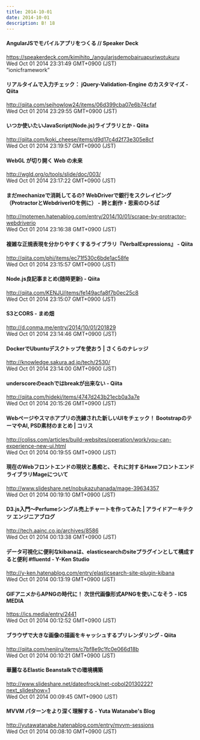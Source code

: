 ```yaml
---
title: 2014-10-01
date: 2014-10-01
description: B! 18
---
```


#### AngularJSでモバイルアプリをつくる // Speaker Deck
https://speakerdeck.com/kimihito_/angularjsdemobairuapuriwotukuru<br>
Wed Oct 01 2014 23:31:49 GMT+0900 (JST)<br>
“ionicframework”


#### リアルタイムで入力チェック： jQuery-Validation-Engine のカスタマイズ - Qiita
http://qiita.com/seihowlow24/items/06d399cba07e6b74cfaf<br>
Wed Oct 01 2014 23:29:55 GMT+0900 (JST)<br>


#### いつか使いたいJavaScript(Node.js)ライブラリとか - Qiita
http://qiita.com/koki_cheese/items/d9d17c4d2f73e305e8cf<br>
Wed Oct 01 2014 23:19:57 GMT+0900 (JST)<br>


#### WebGL が切り開く Web の未来
http://wgld.org/o/tools/slide/doc/003/<br>
Wed Oct 01 2014 23:17:22 GMT+0900 (JST)<br>


#### まだmechanizeで消耗してるの? WebDriverで銀行をスクレイピング（ProtractorとWebdriverIOを例に） - 詩と創作・思索のひろば
http://motemen.hatenablog.com/entry/2014/10/01/scrape-by-protractor-webdriverio<br>
Wed Oct 01 2014 23:16:38 GMT+0900 (JST)<br>


#### 複雑な正規表現を分かりやすくするライブラリ『VerbalExpressions』 - Qiita
http://qiita.com/phi/items/ec71f530c6bde1ac58fe<br>
Wed Oct 01 2014 23:15:57 GMT+0900 (JST)<br>


#### Node.js良記事まとめ(随時更新) - Qiita
http://qiita.com/KENJU/items/fe149acfa8f7b0ec25c8<br>
Wed Oct 01 2014 23:15:07 GMT+0900 (JST)<br>


#### S3とCORS - まめ畑
http://d.conma.me/entry/2014/10/01/201829<br>
Wed Oct 01 2014 23:14:46 GMT+0900 (JST)<br>


#### DockerでUbuntuデスクトップを使おう | さくらのナレッジ
http://knowledge.sakura.ad.jp/tech/2530/<br>
Wed Oct 01 2014 23:14:00 GMT+0900 (JST)<br>


#### underscoreのeachではbreakが出来ない - Qiita
http://qiita.com/hideki/items/4747d243b21ecb0a3a7e<br>
Wed Oct 01 2014 20:15:26 GMT+0900 (JST)<br>


####   Webページやスマホアプリの洗練された新しいUIをチェック！ BootstrapのテーマやAI, PSD素材のまとめ | コリス
http://coliss.com/articles/build-websites/operation/work/you-can-experience-new-ui.html<br>
Wed Oct 01 2014 00:19:55 GMT+0900 (JST)<br>


#### 現在のWebフロントエンドの現状と愚痴と、それに対するHaxeフロントエンドライブラリMageについて
http://www.slideshare.net/nobukazuhanada/mage-39634357<br>
Wed Oct 01 2014 00:19:10 GMT+0900 (JST)<br>


#### D3.js入門〜Perfumeシングル売上チャートを作ってみた | アライドアーキテクツ エンジニアブログ
http://tech.aainc.co.jp/archives/8586<br>
Wed Oct 01 2014 00:13:38 GMT+0900 (JST)<br>


#### データ可視化に便利なkibanaは、elasticsearchのsiteプラグインとして構成すると便利 #fluentd - Y-Ken Studio
http://y-ken.hatenablog.com/entry/elasticsearch-site-plugin-kibana<br>
Wed Oct 01 2014 00:13:19 GMT+0900 (JST)<br>


#### GIFアニメからAPNGの時代に！ 次世代画像形式APNGを使いこなそう - ICS MEDIA
https://ics.media/entry/2441<br>
Wed Oct 01 2014 00:12:52 GMT+0900 (JST)<br>


#### ブラウザで大きな画像の描画をキャッシュするプリレンダリング - Qiita
http://qiita.com/nenjiru/items/c7bf8e9c1fc0e066d18b<br>
Wed Oct 01 2014 00:10:21 GMT+0900 (JST)<br>


#### 華麗なるElastic Beanstalkでの環境構築
http://www.slideshare.net/dateofrock/net-cobol20130222?next_slideshow=1<br>
Wed Oct 01 2014 00:09:45 GMT+0900 (JST)<br>


#### MVVM パターンをより深く理解する - Yuta Watanabe's Blog
http://yutawatanabe.hatenablog.com/entry/mvvm-sessions<br>
Wed Oct 01 2014 00:08:10 GMT+0900 (JST)<br>


